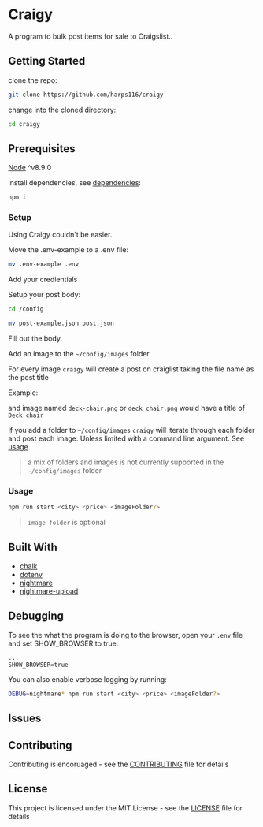 # Craigy

A program to bulk post items for sale to Craigslist..

## Getting Started

clone the repo:

```bash
git clone https://github.com/harps116/craigy
```

change into the cloned directory:

```bash
cd craigy
```

## Prerequisites

[Node](https://nodejs.org/en/) ^v8.9.0

install dependencies, see [dependencies](#built-with):

```bash
npm i
```

### Setup

Using Craigy couldn't be easier.

Move the .env-example to a .env file:

```bash
mv .env-example .env
```

Add your credientials

Setup your post body:

```bash
cd /config

```

```bash
mv post-example.json post.json
```

Fill out the body.

Add an image to the `~/config/images` folder

For every image `craigy` will create a post on craiglist taking the file name as the post title

Example:

and image named `deck-chair.png` or `deck_chair.png` would have a title of `Deck chair`

If you add a folder to `~/config/images` `craigy` will iterate through each folder and post each image. Unless limited with a command line argument. See [usage](#usage).

> a mix of folders and images is not currently supported in the `~/config/images` folder

### Usage

```bash
npm run start <city> <price> <imageFolder?>
```

> `image folder` is optional

## Built With

- [chalk](https://www.npmjs.com/package/chalk)
- [dotenv](https://www.npmjs.com/package/dotenv)
- [nightmare](https://www.npmjs.com/package/nightmare)
- [nightmare-upload](https://www.npmjs.com/package/nightmare-upload)

## Debugging

To see the what the program is doing to the browser, open your `.env` file and set SHOW_BROWSER to true:

```env
...
SHOW_BROWSER=true

```

You can also enable verbose logging by running:

```bash
DEBUG=nightmare* npm run start <city> <price> <imageFolder?>
```

## Issues

## Contributing

Contributing is encoruaged - see the [CONTRIBUTING](CONTRIBUTING.md) file for details

## License

This project is licensed under the MIT License - see the [LICENSE](LICENSE) file for details
